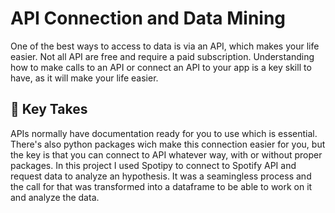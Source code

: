 <!-- hide -->
# API Connection and Data Mining
<!-- endhide -->

One of the best ways to access to data is via an API, which makes your life easier. Not all API are free and require a paid subscription.
Understanding how to make calls to an API or connect an API to your app is a key skill to have, as it will make your life easier. 

## 📔 Key Takes

APIs normally have documentation ready for you to use which is essential. There's also python packages wich make this connection easier for you, but the key is that you can connect to API whatever way, with or without proper packages. 
In this project I used Spotipy to connect to Spotify API and request data to analyze an hypothesis. It was a seamingless process and the call for that was transformed into a dataframe to be able to work on it and analyze the data. 


